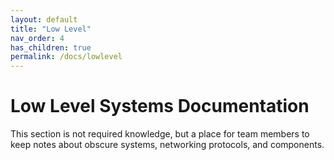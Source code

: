 ```yaml
---
layout: default
title: "Low Level"
nav_order: 4
has_children: true
permalink: /docs/lowlevel
---
```


# Low Level Systems Documentation
This section is not required knowledge, but a place for team members to keep notes about obscure systems, networking protocols, and components.